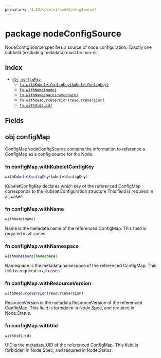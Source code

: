 ```yaml
---
permalink: /1.18/core/v1/nodeConfigSource/
---
```


# package nodeConfigSource

NodeConfigSource specifies a source of node configuration. Exactly one subfield (excluding metadata) must be non-nil.

## Index

* [`obj configMap`](#obj-configmap)
  * [`fn withKubeletConfigKey(kubeletConfigKey)`](#fn-configmapwithkubeletconfigkey)
  * [`fn withName(name)`](#fn-configmapwithname)
  * [`fn withNamespace(namespace)`](#fn-configmapwithnamespace)
  * [`fn withResourceVersion(resourceVersion)`](#fn-configmapwithresourceversion)
  * [`fn withUid(uid)`](#fn-configmapwithuid)

## Fields

## obj configMap

ConfigMapNodeConfigSource contains the information to reference a ConfigMap as a config source for the Node.

### fn configMap.withKubeletConfigKey

```ts
withKubeletConfigKey(kubeletConfigKey)
```

KubeletConfigKey declares which key of the referenced ConfigMap corresponds to the KubeletConfiguration structure This field is required in all cases.

### fn configMap.withName

```ts
withName(name)
```

Name is the metadata.name of the referenced ConfigMap. This field is required in all cases.

### fn configMap.withNamespace

```ts
withNamespace(namespace)
```

Namespace is the metadata.namespace of the referenced ConfigMap. This field is required in all cases.

### fn configMap.withResourceVersion

```ts
withResourceVersion(resourceVersion)
```

ResourceVersion is the metadata.ResourceVersion of the referenced ConfigMap. This field is forbidden in Node.Spec, and required in Node.Status.

### fn configMap.withUid

```ts
withUid(uid)
```

UID is the metadata.UID of the referenced ConfigMap. This field is forbidden in Node.Spec, and required in Node.Status.